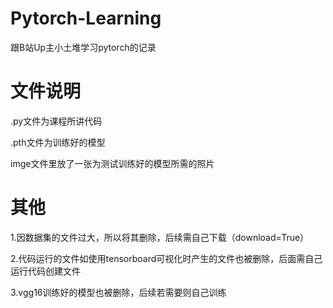 # Pytorch-Learning
跟B站Up主小土堆学习pytorch的记录

# 文件说明
.py文件为课程所讲代码  

.pth文件为训练好的模型  

imge文件里放了一张为测试训练好的模型所需的照片

# 其他
1.因数据集的文件过大，所以将其删除，后续需自己下载（download=True）  

2.代码运行的文件如使用tensorboard可视化时产生的文件也被删除，后面需自己运行代码创建文件

3.vgg16训练好的模型也被删除，后续若需要则自己训练
